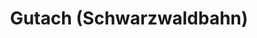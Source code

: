 ---
title: Gutach (Schwarzwaldbahn)
url: /gutach-schwarzwaldbahn/
latitude: 48.25
longitude: 8.211
---